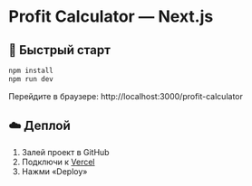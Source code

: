 # Profit Calculator — Next.js

## 🚀 Быстрый старт

```bash
npm install
npm run dev
```

Перейдите в браузере:
http://localhost:3000/profit-calculator

## ☁️ Деплой

1. Залей проект в GitHub
2. Подключи к [Vercel](https://vercel.com)
3. Нажми «Deploy»
